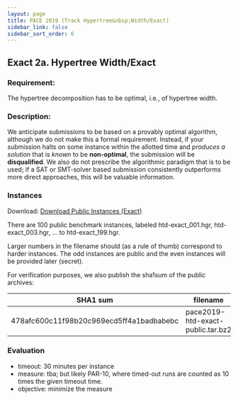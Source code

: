 ```yaml
---
layout: page
title: PACE 2019 (Track Hypertree&nbsp;Width/Exact)
sidebar_link: false
sidebar_sort_order: 6
---
```


## Exact 2a. Hypertree Width/Exact
### Requirement: 
The hypertree decomposition has to be optimal, i.e., of hypertree width. 

### Description:
We anticipate submissions to be based on a provably optimal algorithm, although we do not make this a formal requirement. 
Instead, if your submission halts on some instance within the allotted time and *produces a solution* that is *known* to be **non-optimal**, the submission will be **disqualified**. 
We also do not prescribe the algorithmic paradigm that is to be used; if a SAT or SMT-solver based submission consistently outperforms more direct approaches, this will be valuable information.

### Instances

Download: [Download Public Instances (Exact)](/files/pace2019-htd-exact-public.tar.bz2)


There are 100 public benchmark instances, labeled htd-exact_001.hgr, htd-exact_003.hgr, ... to htd-exact_199.hgr. 

 
Larger numbers in the filename should (as a rule of thumb) correspond to harder instances. The odd instances are public and the even instances will be provided later (secret). 

For verification purposes, we also publish the sha1sum of the public archives:

SHA1 sum | filename 
--- | --- 
478afc600c11f98b20c969ecd5ff4a1badbabebc  | pace2019-htd-exact-public.tar.bz2


### Evaluation 
- timeout: 30 minutes per instance
- measure: tba; but likely PAR-10, where timed-out runs are counted as 10 times the given timeout time.
- objective: minimize the measure
